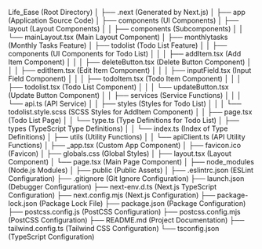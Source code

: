 Life_Ease (Root Directory)
│
├── .next (Generated by Next.js)
│
├── app (Application Source Code)
│   ├── components (UI Components)
│   ├── layout (Layout Components)
│   │   ├── components (Subcomponents)
│   │   └── mainLayout.tsx (Main Layout Component)
│   ├── monthlytasks (Monthly Tasks Feature)
│   ├── todolist (Todo List Feature)
│   │   ├── components (UI Components for Todo List)
│   │   │   ├── addItem.tsx (Add Item Component)
│   │   │   ├── deleteButton.tsx (Delete Button Component)
│   │   │   ├── editItem.tsx (Edit Item Component)
│   │   │   ├── inputField.tsx (Input Field Component)
│   │   │   ├── todoItem.tsx (Todo Item Component)
│   │   │   ├── todolist.tsx (Todo List Component)
│   │   │   └── updateButton.tsx (Update Button Component)
│   │   ├── services (Service Functions)
│   │   │   └── api.ts (API Service)
│   │   ├── styles (Styles for Todo List)
│   │   │   └── todolist.style.scss (SCSS Styles for AddItem Component)
│   │   ├── page.tsx (Todo List Page)
│   │   └── type.ts (Type Definitions for Todo List)
│   ├── types (TypeScript Type Definitions)
│   │   └── index.ts (Index of Type Definitions)
│   ├── utils (Utility Functions)
│   │   └── apiClient.ts (API Utility Functions)
│   ├── _app.tsx (Custom App Component)
│   ├── favicon.ico (Favicon)
│   ├── globals.css (Global Styles)
│   ├── layout.tsx (Layout Component)
│   └── page.tsx (Main Page Component)
│
├── node_modules (Node.js Modules)
│
├── public (Public Assets)
│
├── .eslintrc.json (ESLint Configuration)
├── .gitignore (Git Ignore Configuration)
├── launch.json (Debugger Configuration)
├── next-env.d.ts (Next.js TypeScript Configuration)
├── next.config.mjs (Next.js Configuration)
├── package-lock.json (Package Lock File)
├── package.json (Package Configuration)
├── postcss.config.js (PostCSS Configuration)
├── postcss.config.mjs (PostCSS Configuration)
├── README.md (Project Documentation)
├── tailwind.config.ts (Tailwind CSS Configuration)
└── tsconfig.json (TypeScript Configuration)
